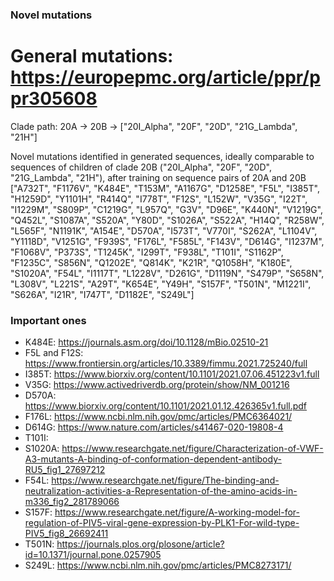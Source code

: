 ### Novel mutations

# General mutations: https://europepmc.org/article/ppr/ppr305608
Clade path: 20A -> 20B -> ["20I_Alpha", "20F", "20D", "21G_Lambda", "21H"]

Novel mutations identified in generated sequences, ideally comparable to sequences of children of clade 20B ("20I_Alpha", "20F", "20D", "21G_Lambda", "21H"), after training on sequence pairs of 20A and 20B
["A732T", "F1176V", "K484E", "T153M", "A1167G", "D1258E", "F5L", "I385T", "H1259D", "Y1101H", "R414Q", "I778T", "F12S", "L152W", "V35G", "I22T", "I1229M", "S809P", "C1219G", "L957Q", "G3V", "D96E", "K440N", "V1219G", "Q452L", "S1087A", "S520A", "Y80D", "S1026A", "S522A", "H14Q", "R258W", "L565F", "N1191K", "A154E", "D570A", "I573T", "V770I", "S262A", "L1104V", "Y1118D", "V1251G", "F939S", "F176L", "F585L", "F143V", "D614G", "I1237M", "F1068V", "P373S", "T1245K", "I299T", "F938L", "T101I", "S1162P", "F1235C", "S856N", "Q1202E", "Q814K", "K21R", "Q1058H", "K180E", "S1020A", "F54L", "I1117T", "L1228V", "D261G", "D1119N", "S479P", "S658N", "L308V", "L221S", "A29T", "K654E", "Y49H", "S157F", "T501N", "M1221I", "S626A", "I21R", "I747T", "D1182E", "S249L"]

### Important ones

- K484E: https://journals.asm.org/doi/10.1128/mBio.02510-21
- F5L and F12S: https://www.frontiersin.org/articles/10.3389/fimmu.2021.725240/full
- I385T: https://www.biorxiv.org/content/10.1101/2021.07.06.451223v1.full
- V35G: https://www.activedriverdb.org/protein/show/NM_001216
- D570A: https://www.biorxiv.org/content/10.1101/2021.01.12.426365v1.full.pdf
- F176L: https://www.ncbi.nlm.nih.gov/pmc/articles/PMC6364021/
- D614G: https://www.nature.com/articles/s41467-020-19808-4
- T101I: 
- S1020A: https://www.researchgate.net/figure/Characterization-of-VWF-A3-mutants-A-binding-of-conformation-dependent-antibody-RU5_fig1_27697212
- F54L: https://www.researchgate.net/figure/The-binding-and-neutralization-activities-a-Representation-of-the-amino-acids-in-m336_fig2_281789066
- S157F: https://www.researchgate.net/figure/A-working-model-for-regulation-of-PIV5-viral-gene-expression-by-PLK1-For-wild-type-PIV5_fig8_26692411
- T501N: https://journals.plos.org/plosone/article?id=10.1371/journal.pone.0257905
- S249L: https://www.ncbi.nlm.nih.gov/pmc/articles/PMC8273171/
